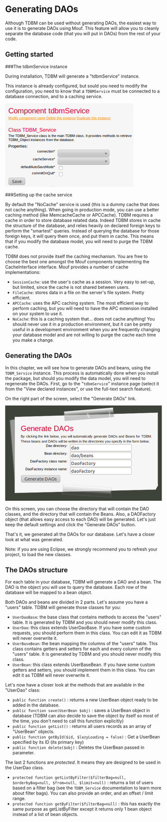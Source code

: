 Generating DAOs
===============

Although TDBM can be used without generating DAOs, the easiest way to use it is to generate DAOs using Mouf.
This feature will allow you to cleanly separate the database code (that you will put in DAOs) from the rest of your code.

Getting started
---------------

###The tdbmService instance

During installation, TDBM will generate a "tdbmService" instance.

This instance is already configured, but sould you need to modify the configuration, you need to know that
a `TDBMService` must be connected to a database connection, and to a caching service.

<img src="images/tdbm_service_instance.png" alt="" />

###Setting up the cache service

By default the "NoCache" service is used (this is a dummy cache that does not cache anything). When going
in production mode, you can use a better caching method (like MemcacheCache or APCCache).
TDBM requires a cache in order to store database related data. Indeed TDBM stores in cache the structure of the database,
and relies heavily on declared foreign keys to perform the "smartest" queries. Instead of querying the database for those
foreign keys, it will query them once, and put them in cache. This means that if you modify the database model, you will
need to purge the TDBM cache.

TDBM does not provide itself the caching mechanism. You are free to choose the best one amongst the Mouf components 
implementing the CacheInterface interface. Mouf provides a number of cache implementations:

- `SessionCache`: use the user's cache as a session.  Very easy to set-up, but limited, since the cache is 
  not shared between users.
- `FileCache`: stores data in a file on the server's file system. Pretty efficient.
- `APCCache`: uses the APC caching system. The most efficient way to perform caching, but you will need
  to have the APC extension installed on your system to use it.
- `NoCache`: this is a caching system that... does not cache anything! You should never use it in 
  a production environment, but it can be pretty useful in a development environment when you are frequently
  changing your database model and are not willing to purge the cache each time you make a change.


Generating the DAOs
-------------------

In this chapter, we will see how to generate DAOs and beans, using the `TDBM_Service` instance.
This process is automatically done when you install the package, but should you modify the data model, you will need to 
regenerate the DAOs.
First, go to the "`tdbmService`" instance page (select it from the "View declared instances", or use the full-text search feature).

On the right part of the screen, select the "Generate DAOs" link.

<img src="images/generate_daos.png" alt="" />

On this screen, you can choose the directory that will contain the DAO classes, and the directory that will contain the Beans. Also,
a DAOFactory object (that allows easy access to each DAO) will be generated. Let's just keep the default settings and click the
"Generate DAOs" button.

That's it, we generated all the DAOs for our database. Let's have a closer look at what was generated.

Note: if you are using Eclipse, we strongly recommend you to refresh your project, to load the new classes.

The DAOs structure
------------------

For each table in your database, TDBM will generate a DAO and a bean. The DAO is the object you will use to
query the database. Each row of the database will be mapped to a bean object.

Both DAOs and beans are divided in 2 parts. Let's assume you have a "users" table. TDBM will generate those classes for you:


- `UserDaoBase`: the base class that contains methods to access the "users" table. It is generated by TDBM and you should
  never modify this class.
- `UserDao`: this class extends UserDaoBase. If you have some custom requests, you should perform them in this class. You can
  edit it as TDBM will never overwrite it.
- `UserBaseBean`: the bean mapping the columns of the "users" table. This class contains getters and setters for each and every
  column of the "users" table. It is generated by TDBM and you should
  never modify this class.
- `UserBean`: this class extends UserBaseBean. If you have some custom getters and setters, you should implement them in this class. You can
  edit it as TDBM will never overwrite it.

Let's now have a closer look at the methods that are available in the "UserDao" class:

- `public function create()` : returns a new UserBean object ready to be added in the database.
- `public function save(UserBean $obj)` : saves a UserBean object in database (TDBM can also decide to save the object by
  itself so most of the time, you don't need to call this function explicitly)
- `public function getList()` : returns all users records as an array of "UserBean" objects.
- `public function getById($id, $lazyLoading = false)` : Get a UserBean specified by its ID (its primary key)
- `public function delete($obj)` : Deletes the UserBean passed in parameter.


The last 2 functions are _protected_. It means they are designed to be used in the UserDao class.


- `protected function getListByFilter($filterBag=null, $orderbyBag=null, $from=null, $limit=null)` : returns a list of
  users based on a filter bag (see the `TDBM_Service` documentation to learn more about filter bags). You can also
  provide an order, and an offset / limit range.
- `protected function getByFilter($filterBag=null)` : this has exactly the same purpose as getListByFilter except
  it returns only 1 bean object instead of a list of bean objects.


